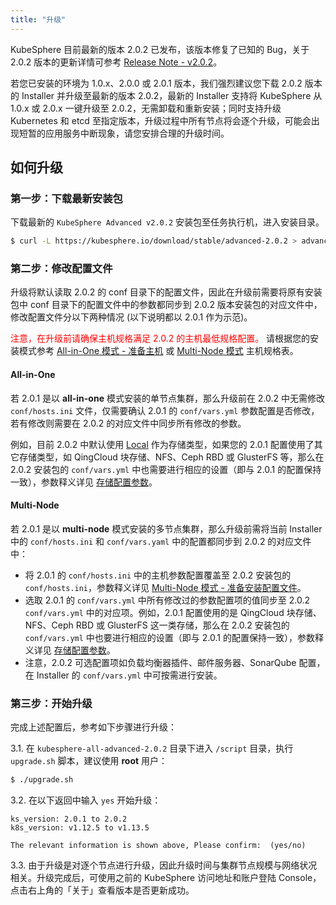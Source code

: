 ```yaml
---
title: "升级"
---
```


KubeSphere 目前最新的版本 2.0.2 已发布，该版本修复了已知的 Bug，关于 2.0.2 版本的更新详情可参考 [Release Note - v2.0.2](../../release/release-v202)。

若您已安装的环境为 1.0.x、2.0.0 或 2.0.1 版本，我们强烈建议您下载 2.0.2 版本的 Installer 并升级至最新的版本 2.0.2，最新的 Installer 支持将 KubeSphere 从 1.0.x 或 2.0.x 一键升级至 2.0.2，无需卸载和重新安装；同时支持升级 Kubernetes 和 etcd 至指定版本，升级过程中所有节点将会逐个升级，可能会出现短暂的应用服务中断现象，请您安排合理的升级时间。


## 如何升级

### 第一步：下载最新安装包

下载最新的 `KubeSphere Advanced v2.0.2` 安装包至任务执行机，进入安装目录。

```bash
$ curl -L https://kubesphere.io/download/stable/advanced-2.0.2 > advanced-2.0.2.tar.gz && tar -zxf advanced-2.0.2.tar.gz && cd kubesphere-all-advanced-2.0.2/scripts
```

### 第二步：修改配置文件 

升级将默认读取 2.0.2 的 conf 目录下的配置文件，因此在升级前需要将原有安装包中 conf 目录下的配置文件中的参数都同步到 2.0.2 版本安装包的对应文件中，修改配置文件分以下两种情况 (以下说明都以 2.0.1 作为示范)。

<font color=red>注意，在升级前请确保主机规格满足 2.0.2 的主机最低规格配置。</font> 请根据您的安装模式参考 [All-in-One 模式 - 准备主机](../all-in-one/#第一步-准备主机) 或 [Multi-Node 模式](../multi-node/#第一步-准备主机) 主机规格表。

#### All-in-One

若 2.0.1 是以 **all-in-one** 模式安装的单节点集群，那么升级前在 2.0.2 中无需修改 `conf/hosts.ini` 文件，仅需要确认 2.0.1 的 `conf/vars.yml` 参数配置是否修改，若有修改则需要在 2.0.2 的对应文件中同步所有修改的参数。

例如，目前 2.0.2 中默认使用 [Local](https://kubernetes.io/docs/concepts/storage/volumes/#local) 作为存储类型，如果您的 2.0.1 配置使用了其它存储类型，如 QingCloud 块存储、NFS、Ceph RBD 或 GlusterFS 等，那么在 2.0.2 安装包的 `conf/vars.yml` 中也需要进行相应的设置（即与 2.0.1 的配置保持一致），参数释义详见 [存储配置参数](../storage-configuration)。

#### Multi-Node 

若 2.0.1 是以 **multi-node** 模式安装的多节点集群，那么升级前需将当前 Installer 中的 `conf/hosts.ini` 和 `conf/vars.yaml` 中的配置都同步到 2.0.2 的对应文件中：
   - 将 2.0.1 的 `conf/hosts.ini` 中的主机参数配置覆盖至 2.0.2 安装包的 `conf/hosts.ini`，参数释义详见 [Multi-Node 模式 - 准备安装配置文件](../multi-node)。
   - 选取 2.0.1 的 `conf/vars.yml` 中所有修改过的参数配置项的值同步至 2.0.2 `conf/vars.yml` 中的对应项。例如，2.0.1 配置使用的是 QingCloud 块存储、NFS、Ceph RBD 或 GlusterFS 这一类存储，那么在 2.0.2 安装包的 `conf/vars.yml` 中也要进行相应的设置（即与 2.0.1 的配置保持一致），参数释义详见 [存储配置参数](../storage-configuration)。
   - 注意，2.0.2 可选配置项如负载均衡器插件、邮件服务器、SonarQube 配置，在 Installer 的 `conf/vars.yml` 中可按需进行安装。


### 第三步：开始升级

完成上述配置后，参考如下步骤进行升级：

3.1. 在 `kubesphere-all-advanced-2.0.2` 目录下进入 `/script` 目录，执行 `upgrade.sh` 脚本，建议使用 **root** 用户：

```bash
$ ./upgrade.sh
```

3.2. 在以下返回中输入 `yes` 开始升级：

```
ks_version: 2.0.1 to 2.0.2
k8s_version: v1.12.5 to v1.13.5

The relevant information is shown above, Please confirm:  (yes/no)
```

3.3. 由于升级是对逐个节点进行升级，因此升级时间与集群节点规模与网络状况相关。升级完成后，可使用之前的 KubeSphere 访问地址和账户登陆 Console，点击右上角的「关于」查看版本是否更新成功。

